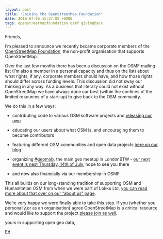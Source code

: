 ```yaml
--- 
layout: post
title: "Joining the OpenStreetMap Foundation"
date: 2016-07-06 15:27:09 +0000
tags: openstreetmapfoundation osmf givingback
---
```

Friends,

I’m pleased to announce we recently became corporate members of the [OpenStreetMap Foundation](http://wiki.osmfoundation.org/wiki/Main_Page), the non-profit organisation that supports OpenStreetMap.

Over the last few months there has been a discussion on the OSMF mailing list (I’m also a member in a personal capacity and thus on the list) about what rights, if any, corporate members should have, and how those rights should differ across funding levels. This discussion did not sway our thinking in any way. As a business that literally could not exist without OpenStreetMap we have always done our best (within the confines of the limited resources of a start-up) to give back to the OSM community.

We do this in a few ways:

*   contributing code to various OSM software projects and [releasing our own](https://github.com/OpenCageData)

*   educating our users about what OSM is, and encouraging them to become contributors

*   featuring different OSM communities and open data projects [here on our blog](http://blog.opencagedata.com/tagged/interview)

*   organizing [#geomob](http://geomobldn.org), the main geo meetup in LondonBTW - [our next event is next Thursday, 14th of July](http://geomobldn.org/post/144971223060/summer-geomob-july-14th-at-geovation-hub), hope to see you there

*   and now also financially via our membership in OSMF

This all builds on our long-standing tradition of supporting OSM and Humanitatian OSM from when we were part of Lokku Ltd, [you can read more about that over on our “about us” page](https://geocoder.opencagedata.com/about).

We’re very happy we were finally able to take this step. If you (whether you personally,or as an organisation) agree OpenStreetMap is a critical resource and would like to support the project [please join as well](https://join.osmfoundation.org/).

yours in supporting open geo data,

[Ed](https://twitter.com/freyfogle)